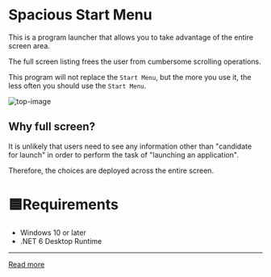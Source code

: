 # Spacious Start Menu

This is a program launcher that allows you to take advantage of the entire screen area.

The full screen listing frees the user from cumbersome scrolling operations.

This program will not replace the `Start Menu`, but the more you use it, the less often you should use the `Start Menu`.

![top-image](https://user-images.githubusercontent.com/99333667/180602979-d84e38ff-e93f-4dbf-85e0-9a8ebbe09634.png)

## Why full screen?

It is unlikely that users need to see any information other than "candidate for launch" in order to perform the task of "launching an application".

Therefore, the choices are deployed across the entire screen.

# 🟦Requirements

- Windows 10 or later
- .NET 6 Desktop Runtime

---

[Read more](https://3xkesgjqsmeqlafumv9qikf8i9y7bf1d6njguxg.github.io/spacious-start-menu/)
